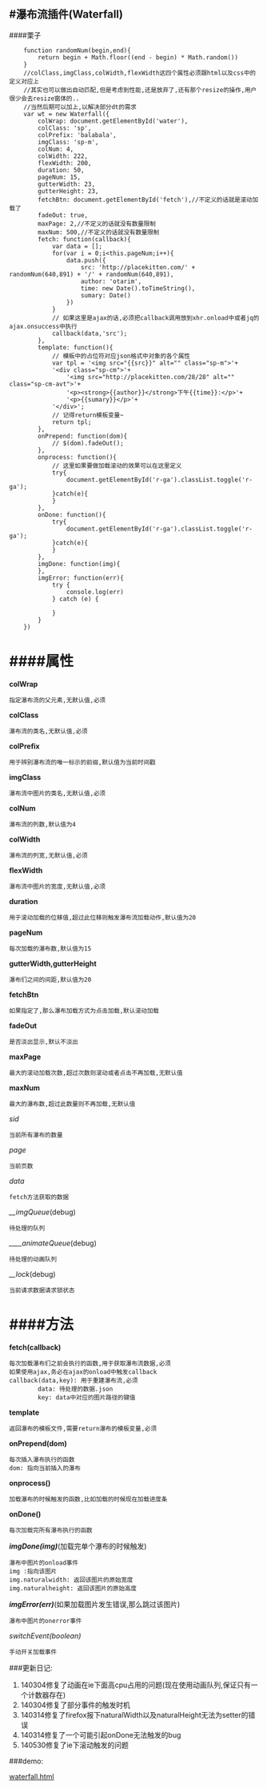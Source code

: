 #瀑布流插件(Waterfall)
---

####栗子

        function randomNum(begin,end){
			return begin + Math.floor((end - begin) * Math.random())
		}
		//colClass,imgClass,colWidth,flexWidth这四个属性必须跟html以及css中的定义对应上
		//其实也可以做出自动匹配,但是考虑到性能,还是放弃了,还有那个resize的操作,用户很少会去resize窗体的..
		//当然后期可以加上,以解决部分dt的需求
		var wt = new Waterfall({
			colWrap: document.getElementById('water'),
			colClass: 'sp',
			colPrefix: 'balabala',
			imgClass: 'sp-m',
			colNum: 4,
			colWidth: 222,
			flexWidth: 200,
			duration: 50,
			pageNum: 15,
			gutterWidth: 23,
			gutterHeight: 23,
			fetchBtn: document.getElementById('fetch'),//不定义的话就是滚动加载了
			fadeOut: true,
			maxPage: 2,//不定义的话就没有数量限制
			maxNum: 500,//不定义的话就没有数量限制
			fetch: function(callback){
				var data = [];
				for(var i = 0;i<this.pageNum;i++){
					data.push({
						src: 'http://placekitten.com/' + randomNum(640,891) + '/' + randomNum(640,891),
						author: 'otarim',
						time: new Date().toTimeString(),
						sumary: Date()
					})
				}
				// 如果这里是ajax的话,必须把callback调用放到xhr.onload中或者jq的ajax.onsuccess中执行
				callback(data,'src');
			},
			template: function(){
				// 模板中的占位符对应json格式中对象的各个属性
				var tpl = '<img src="{{src}}" alt="" class="sp-m">'+
				'<div class="sp-cm">'+
					'<img src="http://placekitten.com/28/28" alt="" class="sp-cm-avt">'+
					'<p><strong>{{author}}</strong>下午{{time}}:</p>'+
					'<p>{{sumary}}</p>'+
				'</div>';
				// 记得return模板变量~
				return tpl;
			},
			onPrepend: function(dom){
				// $(dom).fadeOut();
			},
			onprocess: function(){
				// 这里如果要做加载滚动的效果可以在这里定义
				try{
					document.getElementById('r-ga').classList.toggle('r-ga');
				}catch(e){
				}
			},
			onDone: function(){
				try{
					document.getElementById('r-ga').classList.toggle('r-ga');
				}catch(e){
				}
			},
			imgDone: function(img){
			},
			imgError: function(err){
				try {
					console.log(err)
				} catch (e) {

				}
			}
		})
####属性
===
**colWrap**

	指定瀑布流的父元素,无默认值,必须
	
**colClass**

	瀑布流的类名,无默认值,必须
	
**colPrefix**

	用于辨别瀑布流的唯一标示的前缀,默认值为当前时间戳
	
**imgClass**

	瀑布流中图片的类名,无默认值,必须
	
**colNum**

	瀑布流的列数,默认值为4
	
**colWidth**

	瀑布流的列宽,无默认值,必须
	
**flexWidth**

	瀑布流中图片的宽度,无默认值,必须
	
**duration**

	用于滚动加载的位移值,超过此位移则触发瀑布流加载动作,默认值为20
	
**pageNum**

	每次加载的瀑布数,默认值为15
	
**gutterWidth,gutterHeight**

	瀑布们之间的间距,默认值为20
	
**fetchBtn**

	如果指定了,那么瀑布加载方式为点击加载,默认滚动加载
	
**fadeOut**

	是否淡出显示,默认不淡出
	
**maxPage**

	最大的滚动加载次数,超过次数则滚动或者点击不再加载,无默认值
	
**maxNum**

	最大的瀑布数,超过此数量则不再加载,无默认值
	
*sid*

	当前所有瀑布的数量
	
*page*

	当前页数
	
*data*

	fetch方法获取的数据
	
*__imgQueue*(debug)

	待处理的队列

*____animateQueue*(debug)

	待处理的动画队列
	
*__lock*(debug)

	当前请求数据请求锁状态
	
	
	
####方法
====

**fetch(callback)**
	
	每次加载瀑布们之前会执行的函数,用于获取瀑布流数据,必须
	如果使用ajax,务必在ajax的onload中触发callback
	callback(data,key): 用于重建瀑布流,必须
			data: 待处理的数据.json
			key: data中对应的图片路径的键值
			
**template**

	返回瀑布的模板文件,需要return瀑布的模板变量,必须
	
**onPrepend(dom)**

	每次插入瀑布执行的函数
	dom: 指向当前插入的瀑布
	
**onprocess()**

	加载瀑布的时候触发的函数,比如加载的时候现在加载进度条
	
**onDone()**

	每次加载完所有瀑布执行的函数
	
***imgDone(img)***(加载完单个瀑布的时候触发)

	瀑布中图片的onload事件
	img :指向该图片
	img.naturalwidth: 返回该图片的原始宽度
	img.naturalheight: 返回该图片的原始高度
	
***imgError(err)***(如果加载图片发生错误,那么跳过该图片)

	瀑布中图片的onerror事件
	
*switchEvent(boolean)*

	手动开关加载事件
	
###更新日记:

1. 140304修复了动画在ie下面高cpu占用的问题(现在使用动画队列,保证只有一个计数器存在)
2. 140304修复了部分事件的触发时机
3. 140314修复了firefox报下naturalWidth以及naturalHeight无法为setter的错误
4. 140314修复了一个可能引起onDone无法触发的bug
5. 140530修复了ie下滚动触发的问题

	
###demo:

[waterfall.html](waterfall.html)
	

	

	
